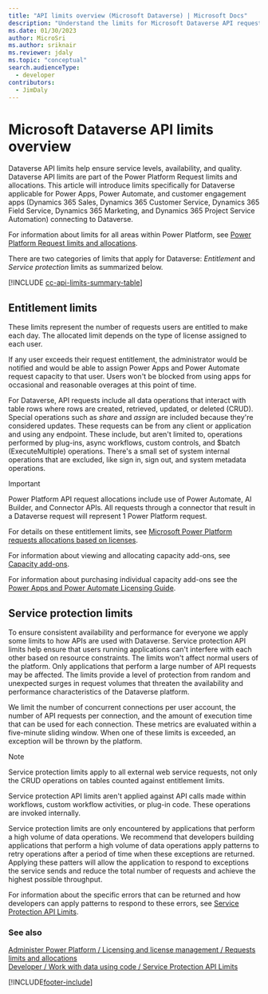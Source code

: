 ```yaml
---
title: "API limits overview (Microsoft Dataverse) | Microsoft Docs" 
description: "Understand the limits for Microsoft Dataverse API requests." 
ms.date: 01/30/2023
author: MicroSri
ms.author: sriknair
ms.reviewer: jdaly
ms.topic: "conceptual"
search.audienceType: 
  - developer
contributors: 
  - JimDaly
---
```

# Microsoft Dataverse API limits overview


Dataverse API limits help ensure service levels, availability, and quality. Dataverse API limits are part of the Power Platform Request limits and allocations. This article will introduce limits specifically for Dataverse applicable for Power Apps, Power Automate, and customer engagement apps (Dynamics 365 Sales, Dynamics 365 Customer Service, Dynamics 365 Field Service, Dynamics 365 Marketing, and Dynamics 365 Project Service Automation) connecting to Dataverse. 

For information about limits for all areas within Power Platform, see [Power Platform Request limits and allocations](/power-platform/admin/api-request-limits-allocations).

There are two categories of limits that apply for Dataverse: *Entitlement* and *Service protection* limits as summarized below.

[!INCLUDE [cc-api-limits-summary-table](../../includes/cc-api-limits-summary-table.md)]

## Entitlement limits

These limits represent the number of requests users are entitled to make each day. The allocated limit depends on the type of license assigned to each user.

If any user exceeds their request entitlement, the administrator would be notified and would be able to assign Power Apps and Power Automate request capacity to that user. Users won't be blocked from using apps for occasional and reasonable overages at this point of time.

For Dataverse, API requests include all data operations that interact with table rows where rows are created, retrieved, updated, or deleted (CRUD). Special operations such as *share* and *assign* are included because they're considered updates. These requests can be from any client or application and using any endpoint. These include, but aren't limited to, operations performed by plug-ins, async workflows, custom controls, and $batch (ExecuteMultiple) operations. There's a small set of system internal operations that are excluded, like sign in, sign out, and system metadata operations.

> [!IMPORTANT]
> Power Platform API request allocations include use of Power Automate, AI Builder, and Connector APIs. All requests through a connector that result in a Dataverse request will represent 1 Power Platform request.

For details on these entitlement limits, see [Microsoft Power Platform requests allocations based on licenses](/power-platform/admin/api-request-limits-allocations#microsoft-power-platform-requests-allocations-based-on-licenses).

For information about viewing and allocating capacity add-ons, see [Capacity add-ons](/power-platform/admin/capacity-add-on).

For information about purchasing individual capacity add-ons see the [Power Apps and Power Automate Licensing Guide](https://go.microsoft.com/fwlink/?linkid=2085130).
<!-- There should be some help about purchasing these through the Portal -->


## Service protection limits

To ensure consistent availability and performance for everyone we apply some limits to how APIs are used with Dataverse. Service protection API limits help ensure that users running applications can't interfere with each other based on resource constraints. The limits won't affect normal users of the platform. Only applications that perform a large number of API requests may be affected. The limits provide a level of protection from random and unexpected surges in request volumes that threaten the availability and performance characteristics of the Dataverse platform.

We limit the number of concurrent connections per user account, the number of API requests per connection, and the amount of execution time that can be used for each connection. These metrics are evaluated within a five-minute sliding window. When one of these limits is exceeded, an exception will be thrown by the platform.

> [!NOTE]
> Service protection limits apply to all external web service requests, not only the CRUD operations on tables counted against entitlement limits.
> 
> Service protection API limits aren't applied against API calls made within workflows, custom workflow activities, or plug-in code. These operations are invoked internally.

Service protection limits are only encountered by applications that perform a high volume of data operations. We recommend that developers building applications that perform a high volume of data operations apply patterns to retry operations after a period of time when these exceptions are returned. Applying these patters will allow the application to respond to exceptions the service sends and reduce the total number of requests and achieve the highest possible throughput.

For information about the specific errors that can be returned and how developers can apply patterns to respond to these errors, see [Service Protection API Limits](../../developer/data-platform/api-limits.md).


### See also

[Administer Power Platform / Licensing and license management / Requests limits and allocations](/power-platform/admin/api-request-limits-allocations)<br />
[Developer / Work with data using code / Service Protection API Limits](../../developer/data-platform/api-limits.md)



[!INCLUDE[footer-include](../../includes/footer-banner.md)]
